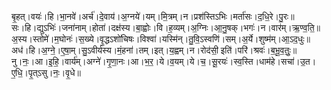 

  
बृ॒हत्।वयः॑।हि।भा॒नवे॑।अर्च॑।दे॒वाय॑।अ॒ग्नये॑।यम्।मि॒त्रम्।न।प्रश॑स्तिऽभिः।मर्ता॑सः।द॒धि॒रे।पु॒रः॥  
सः।हि।द्युऽभिः॑।जना॑नाम्।होता॑।दक्ष॑स्य।बा॒ह्वोः।वि।ह॒व्यम्।अ॒ग्निः।आ॒नु॒षक्।भगः॑।न।वार॑म्।ऋ॒ण्व॒ति॒॥  
अ॒स्य।स्तोमे॑।म॒घोनः॑।स॒ख्ये।वृ॒द्धऽशो॑चिषः।विश्वा॑।यस्मि॑न्।तु॒वि॒ऽस्वणि॑।सम्।अ॒र्ये।शुष्म॑म्।आ॒ऽद॒धुः॥  
अध॑।हि।अ॒ग्ने॒।ए॒षा॒म्।सु॒ऽवीर्य॑स्य।मं॒हना॑।तम्।इत्।य॒ह्वम्।न।रोद॑सी॒ इति॑।परि॑।श्रवः॑।ब॒भू॒व॒तुः॒॥  
नु।नः॒।आ।इ॒हि॒।वार्य॑म्।अग्ने॑।गृ॒णा॒नः।आ।भ॒र॒।ये।व॒यम्।ये।च॒।सू॒रयः॑।स्व॒स्ति।धाम॑हे।सचा॑।उ॒त।ए॒धि॒।पृ॒त्ऽसु।नः॒।वृ॒धे॥  

